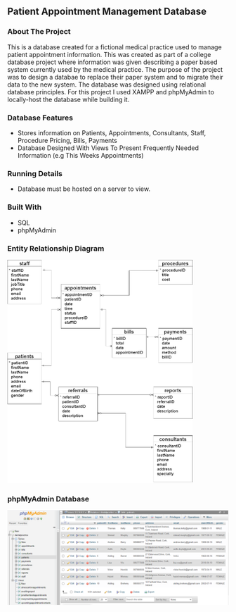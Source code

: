 ## Patient Appointment Management Database


### **About The Project**
This is a database created for a fictional medical practice used to manage patient appointment information. This was created as part of a college database project where information was given describing a paper based system currently used by the medical practice. The purpose of the project was to design a databae to replace their paper system and to migrate their data to the new system. The database was designed using relational database principles. For this project I used XAMPP and phpMyAdmin to locally-host the database while building it.

### **Database Features**
- Stores information on Patients, Appointments, Consultants, Staff, Procedure Pricing, Bills, Payments
- Database Designed With Views To Present Frequently Needed Information (e.g This Weeks Appointments)

### **Running Details**
- Database must be hosted on a server to view.

### **Built With**
- SQL
- phpMyAdmin

### **Entity Relationship Diagram**
![shema](/assets/images/schema.png)

### **phpMyAdmin Database**
![database](/assets/images/dentalpracticedatabase.png)
